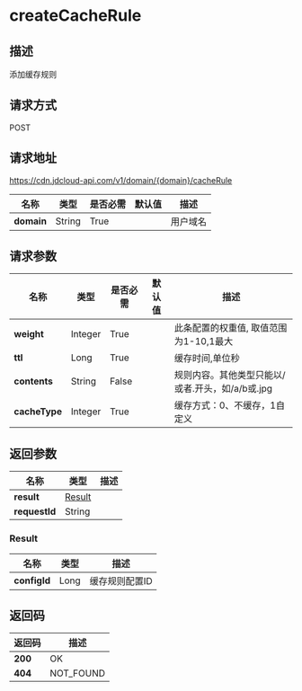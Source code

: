 # createCacheRule


## 描述
添加缓存规则

## 请求方式
POST

## 请求地址
https://cdn.jdcloud-api.com/v1/domain/{domain}/cacheRule

|名称|类型|是否必需|默认值|描述|
|---|---|---|---|---|
|**domain**|String|True| |用户域名|

## 请求参数
|名称|类型|是否必需|默认值|描述|
|---|---|---|---|---|
|**weight**|Integer|True| |此条配置的权重值, 取值范围为1-10,1最大|
|**ttl**|Long|True| |缓存时间,单位秒|
|**contents**|String|False| |规则内容。其他类型只能以/或者.开头，如/a/b或.jpg|
|**cacheType**|Integer|True| |缓存方式：0、不缓存，1自定义|


## 返回参数
|名称|类型|描述|
|---|---|---|
|**result**|[Result](createcacherule#result)| |
|**requestId**|String| |

### <div id="result">Result</div>
|名称|类型|描述|
|---|---|---|
|**configId**|Long|缓存规则配置ID|

## 返回码
|返回码|描述|
|---|---|
|**200**|OK|
|**404**|NOT_FOUND|